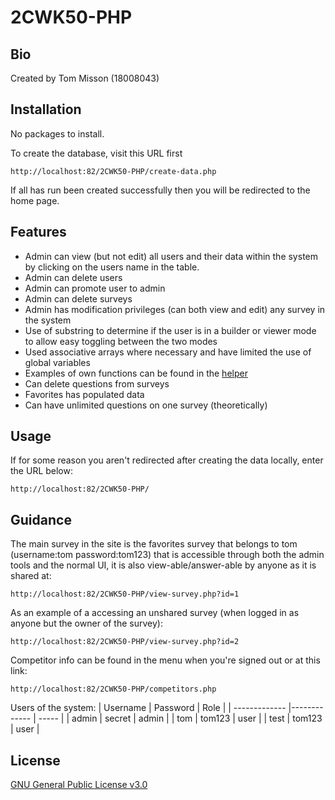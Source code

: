# 2CWK50-PHP

## Bio

Created by Tom Misson (18008043)

## Installation

No packages to install.  

To create the database, visit this URL first
```
http://localhost:82/2CWK50-PHP/create-data.php
```

If all has run been created successfully then you will be redirected to the home page.


## Features

- Admin can view (but not edit) all users and their data within the system by clicking on the users name in the table.  
- Admin can delete users  
- Admin can promote user to admin  
- Admin can delete surveys 
- Admin has modification privileges (can both view and edit) any survey in the system  
- Use of substring to determine if the user is in a builder or viewer mode to allow easy toggling between the two modes
- Used associative arrays where necessary and have limited the use of global variables
- Examples of own functions can be found in the [helper](helper.php)
- Can delete questions from surveys
- Favorites has populated data
- Can have unlimited questions on one survey (theoretically)


## Usage

If for some reason you aren't redirected after creating the data locally, enter the URL below: 
```
http://localhost:82/2CWK50-PHP/
```

## Guidance

The main survey in the site is the favorites survey that belongs to tom (username:tom password:tom123) that is accessible through both the admin tools and the normal UI, it is also view-able/answer-able by anyone as it is shared at:
```
http://localhost:82/2CWK50-PHP/view-survey.php?id=1
```  

As an example of a accessing an unshared survey (when logged in as anyone but the owner of the survey):
```
http://localhost:82/2CWK50-PHP/view-survey.php?id=2
```  

Competitor info can be found in the menu when you're signed out or at this link:
```
http://localhost:82/2CWK50-PHP/competitors.php
```  

Users of the system:
| Username      | Password      | Role  |
| ------------- |-------------  | ----- |
| admin         | secret        | admin |
| tom           | tom123        |  user |
| test          | tom123        |  user |


## License
[GNU General Public License v3.0](https://choosealicense.com/licenses/gpl-3.0/)
